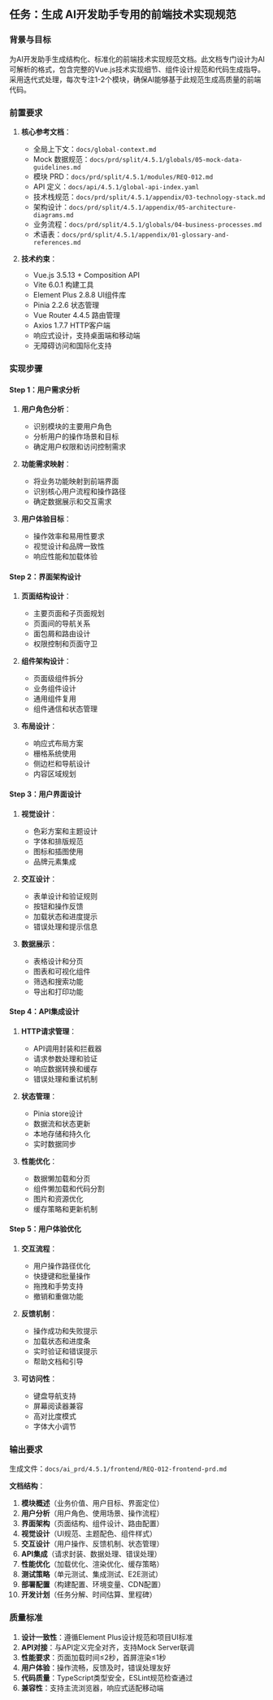 ## 任务：生成 AI开发助手专用的前端技术实现规范

### 背景与目标
为AI开发助手生成结构化、标准化的前端技术实现规范文档。此文档专门设计为AI可解析的格式，包含完整的Vue.js技术实现细节、组件设计规范和代码生成指导。采用迭代式处理，每次专注1-2个模块，确保AI能够基于此规范生成高质量的前端代码。

### 前置要求
1. **核心参考文档**：
   - 全局上下文：`docs/global-context.md`
   - Mock 数据规范：`docs/prd/split/4.5.1/globals/05-mock-data-guidelines.md`
   - 模块 PRD：`docs/prd/split/4.5.1/modules/REQ-012.md`
   - API 定义：`docs/api/4.5.1/global-api-index.yaml`
   - 技术栈规范：`docs/prd/split/4.5.1/appendix/03-technology-stack.md`
   - 架构设计：`docs/prd/split/4.5.1/appendix/05-architecture-diagrams.md`
   - 业务流程：`docs/prd/split/4.5.1/globals/04-business-processes.md`
   - 术语表：`docs/prd/split/4.5.1/appendix/01-glossary-and-references.md`

2. **技术约束**：
   - Vue.js 3.5.13 + Composition API
   - Vite 6.0.1 构建工具
   - Element Plus 2.8.8 UI组件库
   - Pinia 2.2.6 状态管理
   - Vue Router 4.4.5 路由管理
   - Axios 1.7.7 HTTP客户端
   - 响应式设计，支持桌面端和移动端
   - 无障碍访问和国际化支持

### 实现步骤

#### Step 1：用户需求分析
1. **用户角色分析**：
   - 识别模块的主要用户角色
   - 分析用户的操作场景和目标
   - 确定用户权限和访问控制需求

2. **功能需求映射**：
   - 将业务功能映射到前端界面
   - 识别核心用户流程和操作路径
   - 确定数据展示和交互需求

3. **用户体验目标**：
   - 操作效率和易用性要求
   - 视觉设计和品牌一致性
   - 响应性能和加载体验

#### Step 2：界面架构设计
1. **页面结构设计**：
   - 主要页面和子页面规划
   - 页面间的导航关系
   - 面包屑和路由设计
   - 权限控制和页面守卫

2. **组件架构设计**：
   - 页面级组件拆分
   - 业务组件设计
   - 通用组件复用
   - 组件通信和状态管理

3. **布局设计**：
   - 响应式布局方案
   - 栅格系统使用
   - 侧边栏和导航设计
   - 内容区域规划

#### Step 3：用户界面设计
1. **视觉设计**：
   - 色彩方案和主题设计
   - 字体和排版规范
   - 图标和插图使用
   - 品牌元素集成

2. **交互设计**：
   - 表单设计和验证规则
   - 按钮和操作反馈
   - 加载状态和进度提示
   - 错误处理和提示信息

3. **数据展示**：
   - 表格设计和分页
   - 图表和可视化组件
   - 筛选和搜索功能
   - 导出和打印功能

#### Step 4：API集成设计
1. **HTTP请求管理**：
   - API调用封装和拦截器
   - 请求参数处理和验证
   - 响应数据转换和缓存
   - 错误处理和重试机制

2. **状态管理**：
   - Pinia store设计
   - 数据流和状态更新
   - 本地存储和持久化
   - 实时数据同步

3. **性能优化**：
   - 数据懒加载和分页
   - 组件懒加载和代码分割
   - 图片和资源优化
   - 缓存策略和更新机制

#### Step 5：用户体验优化
1. **交互流程**：
   - 用户操作路径优化
   - 快捷键和批量操作
   - 拖拽和手势支持
   - 撤销和重做功能

2. **反馈机制**：
   - 操作成功和失败提示
   - 加载状态和进度条
   - 实时验证和错误提示
   - 帮助文档和引导

3. **可访问性**：
   - 键盘导航支持
   - 屏幕阅读器兼容
   - 高对比度模式
   - 字体大小调节

### 输出要求
生成文件：`docs/ai_prd/4.5.1/frontend/REQ-012-frontend-prd.md`

**文档结构**：
1. **模块概述**（业务价值、用户目标、界面定位）
2. **用户分析**（用户角色、使用场景、操作流程）
3. **界面架构**（页面结构、组件设计、路由配置）
4. **视觉设计**（UI规范、主题配色、组件样式）
5. **交互设计**（用户操作、反馈机制、状态管理）
6. **API集成**（请求封装、数据处理、错误处理）
7. **性能优化**（加载优化、渲染优化、缓存策略）
8. **测试策略**（单元测试、集成测试、E2E测试）
9. **部署配置**（构建配置、环境变量、CDN配置）
10. **开发计划**（任务分解、时间估算、里程碑）

### 质量标准
1. **设计一致性**：遵循Element Plus设计规范和项目UI标准
2. **API对接**：与API定义完全对齐，支持Mock Server联调
3. **性能要求**：页面加载时间≤2秒，首屏渲染≤1秒
4. **用户体验**：操作流畅，反馈及时，错误处理友好
5. **代码质量**：TypeScript类型安全，ESLint规范检查通过
6. **兼容性**：支持主流浏览器，响应式适配移动端
